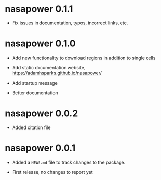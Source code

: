 # nasapower 0.1.1

- Fix issues in documentation, typos, incorrect links, etc.

# nasapower 0.1.0

* Add new functionality to download regions in addition to single cells

* Add static documentation website, <https://adamhsparks.github.io/nasapower/>

* Add startup message

* Better documentation

# nasapower 0.0.2

* Added citation file

# nasapower 0.0.1

* Added a `NEWS.md` file to track changes to the package.

* First release, no changes to report yet

